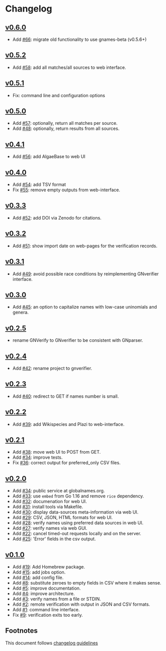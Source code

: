 # Changelog

## [v0.6.0]

- Add [#66]: migrate old functionality to use gnames-beta (v0.5.6+)

## [v0.5.2]

- Add [#58]: add all matches/all sources to web interface.

## [v0.5.1]

- Fix: command line and configuration options

## [v0.5.0]

- Add [#57]: optionally, return all matches per source.
- Add [#48]: optionally, return results from all sources.

## [v0.4.1]

- Add [#56]: add AlgaeBase to web UI

## [v0.4.0]

- Add [#54]: add TSV format
- Fix [#55]: remove empty outputs from web-interface.

## [v0.3.3]

- Add [#52]: add DOI via Zenodo for citations.

## [v0.3.2]

- Add [#51]: show import date on web-pages for the verification records.

## [v0.3.1]

- Add [#49]: avoid possible race conditions by reimplementing GNverifier
             interface.

## [v0.3.0]

- Add [#45]: an option to capitalize names with low-case uninomials and genera.

## [v0.2.5]

- rename GNVerify to GNverifier to be consistent with GNparser.

## [v0.2.4]

- Add [#42]: rename project to gnverifier.

## [v0.2.3]

- Add [#40]: redirect to GET if names number is small.

## [v0.2.2]

- Add [#39]: add Wikispecies and Plazi to web-interface.

## [v0.2.1]

- Add [#38]: move web UI to POST from GET.
- Add [#34]: improve tests.
- Fix [#36]: correct output for preferred_only CSV files.

## [v0.2.0]

- Add [#34]: public service at globalnames.org.
- Add [#33]: use `embed` from Go 1.16 and remove `rice` dependency.
- Add [#32]: documenation for web UI.
- Add [#31]: install tools via Makefile.
- Add [#30]: display data-sources meta-information via web UI.
- Add [#29]: CSV, JSON, HTML formats for web UI.
- Add [#28]: verify names using preferred data sources in web UI.
- Add [#27]: verify names via web GUI.
- Add [#22]: cancel timed-out requests locally and on the server.
- Add [#25]: 'Error' fields in the csv output.

## [v0.1.0]

- Add [#19]: Add Homebrew package.
- Add [#15]: add jobs option.
- Add [#14]: add config file.
- Add [#8]: substitute zeroes to empty fields in CSV where it makes sense.
- Add [#5]: improve documentation.
- Add [#4]: improve architecture.
- Add [#3]: verify names from a file or STDIN.
- Add [#2]: remote verification with output in JSON and CSV formats.
- Add [#1]: command line interface.
- Fix [#9]: verification exits too early.

## Footnotes

This document follows [changelog guidelines]

[v0.6.0]: https://github.com/gnames/gnverifier/compare/v0.5.2...v1.6.0
[v0.5.2]: https://github.com/gnames/gnverifier/compare/v0.5.1...v0.5.2
[v0.5.1]: https://github.com/gnames/gnverifier/compare/v0.5.0...v0.5.1
[v0.5.0]: https://github.com/gnames/gnverifier/compare/v0.4.1...v0.5.0
[v0.4.1]: https://github.com/gnames/gnverifier/compare/v0.4.0...v0.4.1
[v0.4.0]: https://github.com/gnames/gnverifier/compare/v0.3.3...v0.4.0
[v0.3.3]: https://github.com/gnames/gnverifier/compare/v0.3.2...v0.3.3
[v0.3.2]: https://github.com/gnames/gnverifier/compare/v0.3.1...v0.3.2
[v0.3.1]: https://github.com/gnames/gnverifier/compare/v0.3.0...v0.3.1
[v0.3.0]: https://github.com/gnames/gnverifier/compare/v0.2.5...v0.3.0
[v0.2.5]: https://github.com/gnames/gnverifier/compare/v0.2.4...v0.2.5
[v0.2.4]: https://github.com/gnames/gnverifier/compare/v0.2.3...v0.2.4
[v0.2.3]: https://github.com/gnames/gnverifier/compare/v0.2.2...v0.2.3
[v0.2.2]: https://github.com/gnames/gnverifier/compare/v0.2.1...v0.2.2
[v0.2.1]: https://github.com/gnames/gnverifier/compare/v0.2.0...v0.2.1
[v0.2.0]: https://github.com/gnames/gnverifier/compare/v0.1.0...v0.2.0
[v0.1.0]: https://github.com/gnames/gnverifier/tree/v0.1.0

[#70]: https://github.com/gnames/gnverifier/issues/70
[#69]: https://github.com/gnames/gnverifier/issues/69
[#68]: https://github.com/gnames/gnverifier/issues/68
[#67]: https://github.com/gnames/gnverifier/issues/67
[#66]: https://github.com/gnames/gnverifier/issues/66
[#65]: https://github.com/gnames/gnverifier/issues/65
[#64]: https://github.com/gnames/gnverifier/issues/64
[#63]: https://github.com/gnames/gnverifier/issues/63
[#62]: https://github.com/gnames/gnverifier/issues/62
[#61]: https://github.com/gnames/gnverifier/issues/61
[#60]: https://github.com/gnames/gnverifier/issues/60
[#59]: https://github.com/gnames/gnverifier/issues/59
[#58]: https://github.com/gnames/gnverifier/issues/58
[#57]: https://github.com/gnames/gnverifier/issues/57
[#56]: https://github.com/gnames/gnverifier/issues/56
[#55]: https://github.com/gnames/gnverifier/issues/55
[#54]: https://github.com/gnames/gnverifier/issues/54
[#53]: https://github.com/gnames/gnverifier/issues/53
[#52]: https://github.com/gnames/gnverifier/issues/52
[#51]: https://github.com/gnames/gnverifier/issues/51
[#50]: https://github.com/gnames/gnverifier/issues/50
[#49]: https://github.com/gnames/gnverifier/issues/49
[#48]: https://github.com/gnames/gnverifier/issues/48
[#47]: https://github.com/gnames/gnverifier/issues/47
[#46]: https://github.com/gnames/gnverifier/issues/46
[#45]: https://github.com/gnames/gnverifier/issues/45
[#44]: https://github.com/gnames/gnverifier/issues/44
[#43]: https://github.com/gnames/gnverifier/issues/43
[#42]: https://github.com/gnames/gnverifier/issues/42
[#41]: https://github.com/gnames/gnverifier/issues/41
[#40]: https://github.com/gnames/gnverifier/issues/40
[#39]: https://github.com/gnames/gnverifier/issues/39
[#38]: https://github.com/gnames/gnverifier/issues/38
[#37]: https://github.com/gnames/gnverifier/issues/37
[#36]: https://github.com/gnames/gnverifier/issues/36
[#35]: https://github.com/gnames/gnverifier/issues/35
[#34]: https://github.com/gnames/gnverifier/issues/34
[#33]: https://github.com/gnames/gnverifier/issues/33
[#32]: https://github.com/gnames/gnverifier/issues/32
[#31]: https://github.com/gnames/gnverifier/issues/31
[#30]: https://github.com/gnames/gnverifier/issues/30
[#29]: https://github.com/gnames/gnverifier/issues/29
[#28]: https://github.com/gnames/gnverifier/issues/28
[#27]: https://github.com/gnames/gnverifier/issues/27
[#26]: https://github.com/gnames/gnverifier/issues/26
[#25]: https://github.com/gnames/gnverifier/issues/25
[#24]: https://github.com/gnames/gnverifier/issues/24
[#23]: https://github.com/gnames/gnverifier/issues/23
[#22]: https://github.com/gnames/gnverifier/issues/22
[#21]: https://github.com/gnames/gnverifier/issues/21
[#20]: https://github.com/gnames/gnverifier/issues/20
[#19]: https://github.com/gnames/gnverifier/issues/19
[#18]: https://github.com/gnames/gnverifier/issues/18
[#17]: https://github.com/gnames/gnverifier/issues/17
[#16]: https://github.com/gnames/gnverifier/issues/16
[#15]: https://github.com/gnames/gnverifier/issues/15
[#14]: https://github.com/gnames/gnverifier/issues/14
[#13]: https://github.com/gnames/gnverifier/issues/13
[#12]: https://github.com/gnames/gnverifier/issues/12
[#11]: https://github.com/gnames/gnverifier/issues/11
[#10]: https://github.com/gnames/gnverifier/issues/10
[#9]: https://github.com/gnames/gnverifier/issues/9
[#8]: https://github.com/gnames/gnverifier/issues/8
[#7]: https://github.com/gnames/gnverifier/issues/7
[#6]: https://github.com/gnames/gnverifier/issues/6
[#5]: https://github.com/gnames/gnverifier/issues/5
[#4]: https://github.com/gnames/gnverifier/issues/4
[#3]: https://github.com/gnames/gnverifier/issues/3
[#2]: https://github.com/gnames/gnverifier/issues/2
[#1]: https://github.com/gnames/gnverifier/issues/1

[changelog guidelines]: https://github.com/olivierlacan/keep-a-changelog
